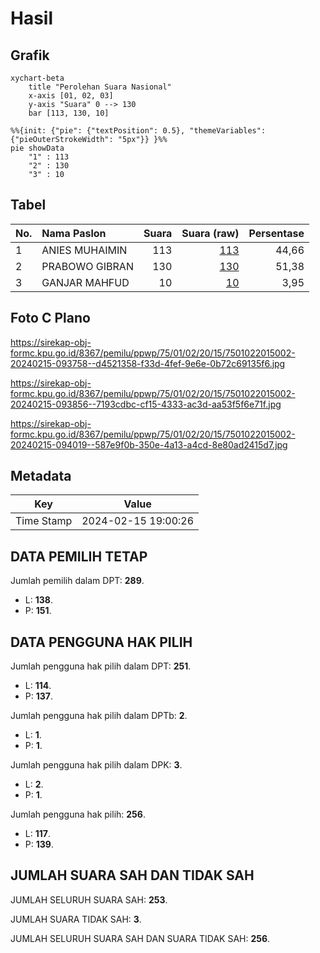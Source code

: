 # Hasil

## Grafik

```mermaid
xychart-beta
    title "Perolehan Suara Nasional"
    x-axis [01, 02, 03]
    y-axis "Suara" 0 --> 130
    bar [113, 130, 10]
```

```mermaid
%%{init: {"pie": {"textPosition": 0.5}, "themeVariables": {"pieOuterStrokeWidth": "5px"}} }%%
pie showData
    "1" : 113
    "2" : 130
    "3" : 10
```

## Tabel

| No. | Nama Paslon    | Suara | Suara (raw) | Persentase |
|:--- |:-------------- | -----:| -----------:| ----------:|
| 1   | ANIES MUHAIMIN | 113   | [113][p-1]  | 44,66      |
| 2   | PRABOWO GIBRAN | 130   | [130][p-2]  | 51,38      |
| 3   | GANJAR MAHFUD  | 10    | [10][p-3]   | 3,95       |


[p-1]: https://github.com/gigit-pemilu/pemilu-2024/blob/main/pilpres/hitung-suara/sub/75-gorontalo/sub/01-gorontalo/sub/02-telaga/sub/2015-luhu/sub/002-tps/sub/paslon-1.txt
[p-2]: https://github.com/gigit-pemilu/pemilu-2024/blob/main/pilpres/hitung-suara/sub/75-gorontalo/sub/01-gorontalo/sub/02-telaga/sub/2015-luhu/sub/002-tps/sub/paslon-2.txt
[p-3]: https://github.com/gigit-pemilu/pemilu-2024/blob/main/pilpres/hitung-suara/sub/75-gorontalo/sub/01-gorontalo/sub/02-telaga/sub/2015-luhu/sub/002-tps/sub/paslon-3.txt

## Foto C Plano

https://sirekap-obj-formc.kpu.go.id/8367/pemilu/ppwp/75/01/02/20/15/7501022015002-20240215-093758--d4521358-f33d-4fef-9e6e-0b72c69135f6.jpg

https://sirekap-obj-formc.kpu.go.id/8367/pemilu/ppwp/75/01/02/20/15/7501022015002-20240215-093856--7193cdbc-cf15-4333-ac3d-aa53f5f6e71f.jpg

https://sirekap-obj-formc.kpu.go.id/8367/pemilu/ppwp/75/01/02/20/15/7501022015002-20240215-094019--587e9f0b-350e-4a13-a4cd-8e80ad2415d7.jpg


## Metadata

| Key        | Value               |
| ---------- | ------------------- |
| Time Stamp | 2024-02-15 19:00:26 |


## DATA PEMILIH TETAP

Jumlah pemilih dalam DPT: **289**.
 * L: **138**.
 * P: **151**.

## DATA PENGGUNA HAK PILIH

Jumlah pengguna hak pilih dalam DPT: **251**.
 * L: **114**.
 * P: **137**.

Jumlah pengguna hak pilih dalam DPTb: **2**.
 * L: **1**.
 * P: **1**.

Jumlah pengguna hak pilih dalam DPK: **3**.
 * L: **2**.
 * P: **1**.

Jumlah pengguna hak pilih: **256**.
 * L: **117**.
 * P: **139**.

## JUMLAH SUARA SAH DAN TIDAK SAH

JUMLAH SELURUH SUARA SAH: **253**.

JUMLAH SUARA TIDAK SAH: **3**.

JUMLAH SELURUH SUARA SAH DAN SUARA TIDAK SAH: **256**.


